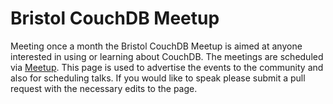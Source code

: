 # Bristol CouchDB Meetup
Meeting once a month the Bristol CouchDB Meetup is aimed at anyone interested
in using or learning about CouchDB. The meetings are scheduled via
[Meetup](http://www.meetup.com/South-West-CouchDB/). This page is used to
advertise the events to the community and also for scheduling talks. If you
would like to speak please submit a pull request with the necessary edits to
the page.
